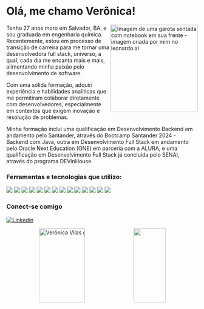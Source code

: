 <div>
  <h1>Olá, me chamo Verônica!</h1>
</div>
<div>
  <img align="right" alt="Imagem de uma garota sentada com notebook em sua frente - imagem criada por mim no leonardo.ai" height="230" src="https://github.com/VeronicaVilas/VeronicaVilas/assets/135287830/f6fa92d5-cf2e-45d8-a251-2f8feff53e95">
<p>Tenho 27 anos moro em Salvador, BA, e sou graduada em engenharia química. Recentemente, estou em processo de transição de carreira para me tornar uma desenvolvedora full stack, universo, a qual, cada dia me encanta mais e mais, alimentando minha paixão pelo desenvolvimento de software.</p>
<p>Com uma sólida formação, adquiri experiência e habilidades analíticas que me permitiram colaborar diretamente com desenvolvedores, especialmente em contextos que exigem inovação e resolução de problemas.</p>
<p>Minha formação inclui uma qualificação em Desenvolvimento Backend em andamento pelo Santander, através do Bootcamp Santander 2024 - Backend com Java, outra em Desenvolvimento Full Stack em andamento pelo Oracle Next Education (ONE) em parceria com a ALURA, e uma qualificação em Desenvolvimento Full Stack já concluída pelo SENAI, através do programa DEVinHouse.</p>
</div>

### Ferramentas e tecnologias que utilizo:
<img src="https://img.shields.io/badge/HTML5-000?style=for-the-badge&logo=html5&logoColor=E34F26"><nobr> 
<img src="https://img.shields.io/badge/CSS3-000?style=for-the-badge&logo=css3&logoColor=1572B6"> 
<img src="https://img.shields.io/badge/JavaScript-000?style=for-the-badge&logo=javascript&logoColor=ED8B00"> 
<img src="https://img.shields.io/badge/Vue.js-000?style=for-the-badge&logo=vuedotjs&logoColor=4FC08D"> 
<img src="https://img.shields.io/badge/Vuetify-000?style=for-the-badge&logo=vuetify&logoColor=1867C0">
<img src="https://img.shields.io/badge/PHP-000?style=for-the-badge&logo=php&logoColor=777BB4">
<img src="https://img.shields.io/badge/Laravel-000?style=for-the-badge&logo=laravel&logoColor=FF2D20"> 
<img src="https://img.shields.io/badge/Java-000?style=for-the-badge&logo=openjdk&logoColor=ED8B00">
<img src="https://img.shields.io/badge/Amazon_AWS-000?style=for-the-badge&logo=amazon-aws&logoColor=232F3E"> 
<img src="https://img.shields.io/badge/Leonardo.Ai-000?style=for-the-badge&logo=Leonardo.ai&logoColor=533489">
<img src="https://img.shields.io/badge/Vitest-000?style=for-the-badge&logo=Vitest&logoColor=729B1B">
<img src="https://img.shields.io/badge/Insomnia-000?style=for-the-badge&logo=Insomnia&logoColor=5849be">
<img src="https://img.shields.io/badge/PostgreSQL-000?style=for-the-badge&logo=postgresql&logoColor=316192">
<img src="https://img.shields.io/badge/GIT-000?style=for-the-badge&logo=git&logoColor=E44C30">

### Conect-se comigo
[![Linkedin](https://img.shields.io/badge/Linkedin-000?style=for-the-badge&logo=linkedin&logoColor=CA2DE8)](https://www.linkedin.com/in/veronica-vilas/)

<div align="center">  
  <img width="49%" height="195px" src="https://github-readme-stats.vercel.app/api?username=VeronicaVilas&show_icons=true&count_private=true&hide_border=true&title_color=CA2DE8&icon_color=CA2DE8&text_color=C9D1D9&bg_color=0D1117" alt="Verônica Vilas github stats" /> 
  <img width="41%" height="195px" src="https://github-readme-stats.vercel.app/api/top-langs/?username=VeronicaVilas&layout=compact&hide_border=true&title_color=CA2DE8&text_color=FFF&bg_color=0D1117" />
</div>








